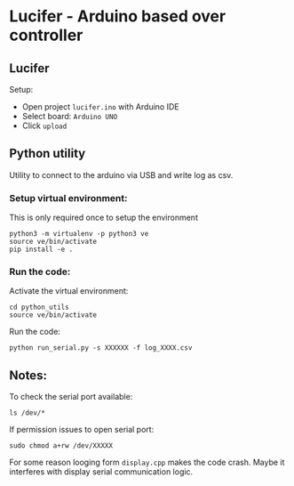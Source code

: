# Lucifer - Arduino based over controller

## Lucifer

Setup:
- Open project `lucifer.ino` with  Arduino IDE
- Select board: `Arduino UNO`
- Click `upload`

## Python utility

Utility to connect to the arduino via USB and write log as csv.

### Setup virtual environment:

This is only required once to setup the environment

```
python3 -m virtualenv -p python3 ve
source ve/bin/activate
pip install -e .
```

### Run the code:

Activate the virtual environment:
```
cd python_utils
source ve/bin/activate
```

Run the code:
```
python run_serial.py -s XXXXXX -f log_XXXX.csv
```

## Notes:

To check the serial port available:
```
ls /dev/*
```

If permission issues to open serial port:
```
sudo chmod a+rw /dev/XXXXX
```

For some reason looging form `display.cpp` makes the code crash.
Maybe it interferes with display serial communication logic.
